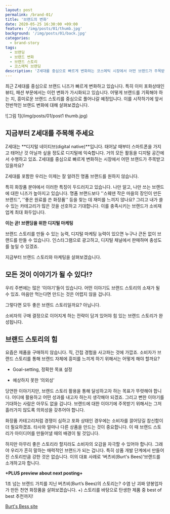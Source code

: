 ```yaml
---
layout: post
permalink: /brand-01/
title: '브랜드의 변화'
date: 2020-05-25 16:30:00 +09:00
feature: '/img/posts/01/thumb.jpg'
background: '/img/posts/01/back.jpg'
categories:
  - brand-story
tags:
  - 브랜딩
  - 브랜드 변화
  - 브랜드 스토리
  - 코스메틱 브랜딩
description: 'Z세대를 중심으로 빠르게 변화하는 코스메틱 시장에서 어떤 브랜드가 주목받고 있을까요?'
---
```




최근 Z세대를 중심으로 브랜드 니즈가 빠르게 변화하고 있습니다. 특히 이미 포화상태인 뷰티, 패션 부문에서는 이런 변화가 가시화되고 있습니다. 어떻게 브랜드를 기획해야 하는 지, 흥미로운 브랜드 스토리를 중심으로 풀어나갈 예정입니다. 이를 시작하기에 앞서 전반적인 브랜드 변화에 대해 살펴보겠습니다.

![그림 1](/img/posts/01/post1 thumb.jpg)

## 지금부터 Z세대를 주목해 주세요

Z세대는 **디지털 네이티브(digital native)**입니다. 태어날 때부터 스마트폰을 가지고 태어난 것 아닐까 싶을 정도로 디지털에 익숙합니다. 거의 모든 활동을 디지털 공간에서 수행하고 있죠. Z세대를 중심으로 빠르게 변화하는 시장에서 어떤 브랜드가 주목받고 있을까요?

Z세대를 포함한 우리는 이제는 잘 알려진 명품 브랜드를 원하지 않습니다. 

특히 화장품 분야에서 이러한 특징이 두드러지고 있습니다. 나만 알고, 나만 쓰는 브랜드에 대한 니즈가 높아지고 있습니다. 명품 브랜드보다 ''스웨덴 작은 마을의 장인이 만든 브랜드'', ''좋은 원료를 쓴 화장품'' 등을 찾는 데 재미를 느끼지 않나요? 그리고 내가 쓸 수 있는 카테고리가 많은 것을 선호하고 기대합니다. 이를 충족시키는 브랜드가 소비재 업계 최대 화두입니다. 

**이는 곧! 브랜딩을 위한 디지털 마케팅**

브랜드 스토리를 만들 수 있는 능력, 디지털 마케팅 능력이 있으면 누구나 큰돈 없이 브랜드를 만들 수 있습니다. 인스타그램으로 광고하고, 디지털 채널에서 판매하며 충성도를 높일 수 있겠죠. 

지금부터 브랜드 스토리와 마케팅을 살펴보겠습니다.



## 모든 것이 이야기가 될 수 있다!?

우리 주변에는 많은 ‘이야기’들이 있습니다. 어떤 이야기도 브랜드 스토리의 소재가 될 수 있죠. 마음만 먹는다면 만드는 것은 어렵지 않을 겁니다.

그렇다면 모두 좋은 브랜드 스토리일까요? 아닙니다. 

소비자의 구매 결정으로 이어지게 하는 전략이 담겨 있어야 힘 있는 브랜드 스토리가 완성됩니다. 



## 브랜드 스토리의 힘

요즘은 제품을 구매하지 않습니다. 직, 간접 경험을 사고파는 것에 가깝죠. 소비자가 브랜드 스토리를 통해 브랜드 자체에 흥미를 느끼게 하기 위해서는 어떻게 해야 할까요? 

* Goal-setting, 정확한 목표 설정

* 예상하지 못한 ‘의외성’

당연한 이야기지만, 브랜드 스토리 활용을 통해 달성하고자 하는 목표가 뚜렷해야 합니다. 어디에 활용하고 어떤 성과를 내고자 하는지 생각해야 되겠죠. 그리고 뻔한 이야기를 기대하는 사람은 아무도 없을 겁니다. 브랜드에 대한 이야기에 주목받기 위해서는 그저 흘러가지 않도록 의외성을 갖추어야 합니다. 

화장품 카테고리처럼 경쟁이 심하고 포화 상태인 경우에는 소비자를 끌어당길 참신함이 더 필요하겠죠. 타사와 얼마나 다른 상품을 만드는 것이 중요합니다. 이 때 브랜드 스토리가 아이디어를 만들어낼 때의 배경이 될 것입니다. 

하지만 아무리 좋은 스토리라 할지라도 소비자의 오감을 자극할 수 있어야 합니다. 그래야 우리가 흔히 말하는 매력적인 브랜드가 되는 겁니다. 특히 상품 개발 단계에서 만들어진 스토리만큼 강한 것은 없습니다. 이의 대표 사례로 ‘버츠비(Burt's Bees)'브랜드를 소개하고자 합니다. 



**+PLUS preview about next posting+**

1조 넘는 브랜드 가치를 지닌 버츠비(Burt’s Bees)의 스토리는? 수염 난 괴짜 양봉업자가 만든 천연 화장품을 살펴보겠습니다. +) 스토리를 바탕으로 탄생한 제품 중 best of best 추천까지!

[Burt's Bess site](https://www.burtsbees.com/)







